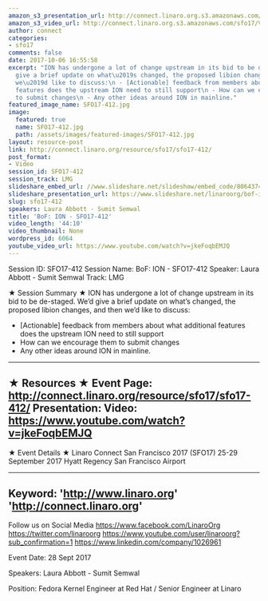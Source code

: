 ```yaml
---
amazon_s3_presentation_url: http://connect.linaro.org.s3.amazonaws.com/sfo17/Presentations/SFO17-412%20-%20ION%20BoF.pdf
amazon_s3_video_url: http://connect.linaro.org.s3.amazonaws.com/sfo17/Videos/SFO17-412%20-%20BoF-%20ION.mp4
author: connect
categories:
- sfo17
comments: false
date: 2017-10-06 16:55:58
excerpt: "ION has undergone a lot of change upstream in its bid to be de-staged. We\u2019d
  give a brief update on what\u2019s changed, the proposed libion changes, and then
  we\u2019d like to discuss:\n - [Actionable] feedback from members about what additional
  features does the upstream ION need to still support\n - How can we encourage them
  to submit changes\n - Any other ideas around ION in mainline."
featured_image_name: SFO17-412.jpg
image:
  featured: true
  name: SFO17-412.jpg
  path: /assets/images/featured-images/SFO17-412.jpg
layout: resource-post
link: http://connect.linaro.org/resource/sfo17/sfo17-412/
post_format:
- Video
session_id: SFO17-412
session_track: LMG
slideshare_embed_url: //www.slideshare.net/slideshow/embed_code/80643745
slideshare_presentation_url: https://www.slideshare.net/linaroorg/bof-ion-sfo17412
slug: sfo17-412
speakers: Laura Abbott - Sumit Semwal
title: 'BoF: ION - SFO17-412'
video_length: '44:10'
video_thumbnail: None
wordpress_id: 6064
youtube_video_url: https://www.youtube.com/watch?v=jkeFoqbEMJQ
---
```


Session ID: SFO17-412
Session Name: BoF: ION - SFO17-412
Speaker: Laura Abbott - Sumit Semwal
Track: LMG

★ Session Summary ★
ION has undergone a lot of change upstream in its bid to be de-staged. We’d give a brief update on what’s changed, the proposed libion changes, and then we’d like to discuss:
- [Actionable] feedback from members about what additional features does the upstream ION need to still support
- How can we encourage them to submit changes
- Any other ideas around ION in mainline.
---------------------------------------------------
★ Resources ★
Event Page: http://connect.linaro.org/resource/sfo17/sfo17-412/
Presentation:
Video: https://www.youtube.com/watch?v=jkeFoqbEMJQ
---------------------------------------------------

★ Event Details ★
Linaro Connect San Francisco 2017 (SFO17)
25-29 September 2017
Hyatt Regency San Francisco Airport

---------------------------------------------------
Keyword:
'http://www.linaro.org'
'http://connect.linaro.org'
---------------------------------------------------
Follow us on Social Media
https://www.facebook.com/LinaroOrg
https://twitter.com/linaroorg
https://www.youtube.com/user/linaroorg?sub_confirmation=1
https://www.linkedin.com/company/1026961

Event Date: 28 Sept 2017

Speakers: Laura Abbott - Sumit Semwal

Position: Fedora Kernel Engineer at Red Hat / Senior Engineer at Linaro